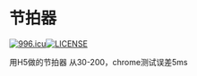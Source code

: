 # 节拍器

<a href="https://996.icu"><img src="https://img.shields.io/badge/link-996.icu-red.svg" alt="996.icu" /></a>[![LICENSE](https://img.shields.io/badge/license-Anti%20996-blue.svg)](https://github.com/996icu/996.ICU/blob/master/LICENSE)

用H5做的节拍器
从30-200，chrome测试误差5ms

